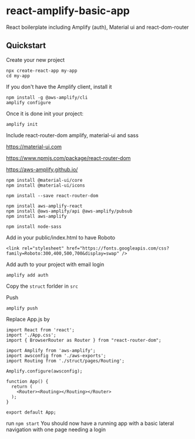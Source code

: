 # react-amplify-basic-app
React boilerplate including Amplify (auth), Material ui and react-dom-router 

## Quickstart
Create your new project
```
npx create-react-app my-app
cd my-app
```

If you don't have the Amplify client, install it
```
npm install -g @aws-amplify/cli
amplify configure
```

Once it is done init your project:
```
amplify init
```

Include react-router-dom amplify, material-ui and sass

https://material-ui.com

https://www.npmjs.com/package/react-router-dom

https://aws-amplify.github.io/
```
npm install @material-ui/core
npm install @material-ui/icons

npm install --save react-router-dom

npm install aws-amplify-react
npm install @aws-amplify/api @aws-amplify/pubsub
npm install aws-amplify

npm install node-sass
```

Add in your public/index.html to have Roboto
```
<link rel="stylesheet" href="https://fonts.googleapis.com/css?family=Roboto:300,400,500,700&display=swap" />
```

Add auth to your project with email login
```
amplify add auth
```

Copy the `struct` forlder in `src`

Push
```
amplify push
```



Replace App.js by
```
import React from 'react';
import './App.css';
import { BrowserRouter as Router } from "react-router-dom";

import Amplify from 'aws-amplify';
import awsconfig from './aws-exports';
import Routing from './struct/pages/Routing';

Amplify.configure(awsconfig);

function App() {
  return (
    <Router><Routing></Routing></Router>
  );
}

export default App;
```

run `npm start`
You should now have a running app with a basic lateral navigation with one page needing a login
